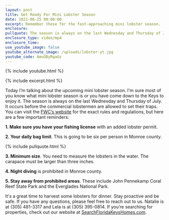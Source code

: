 ```yaml
---
layout: post
title: Get Ready For Mini Lobster Season
date: 2021-06-25 00:00:00
excerpt: Remember these for the fast-approaching mini lobster season.
enclosure:
pullquote: The season is always on the last Wednesday and Thursday of July.
enclosure_type: video/mp4
enclosure_time:
use_youtube_image: false
youtube_alternate_image: /uploads/lobster-yt.jpg
youtube_code: AmuGByRqaGs
---
```

{% include youtube.html %}

{% include excerpt.html %}

Today I’m talking about the upcoming mini lobster season. I'm sure most of you know what mini lobster season is or you have come down to the Keys to enjoy it. The season is always on the last Wednesday and Thursday of July. It occurs before the commercial lobstermen are allowed to set their traps. You can visit the&nbsp;<u><a target="_blank" rel="noopener" href="https://www.eregulations.com/florida/fishing/saltwater/crustaceans-mollusks/">FWC&rsquo;s website</a></u> for the exact rules and regulations, but here are a few important reminders:

**1\. Make sure you have your fishing license** with an added lobster permit.

**2\. Your daily bag limit**. This is going to be six per person in Monroe county.

{% include pullquote.html %}

**3\. Minimum size**. You need to measure the lobsters in the water. The carapace must be larger than three inches.

**4\. Night diving** is prohibited in Monroe county.

**5\. Stay away from prohibited areas**. These include John Pennekamp Coral Reef State Park and the Everglades National Park.

It's a great time to harvest some lobsters for dinner. Stay proactive and be safe. If you have any questions, please feel free to reach out to us. Natalie is at (305) 481-3317 and Lela is at (305) 395-0814. If you’re searching for properties, check out our website at <u><a target="_blank" rel="noopener" href="https://www.searchfloridakeyshomes.com/">SearchFloridaKeysHomes.com</a></u>.
